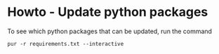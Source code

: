 # Howto - Update python packages

To see which python packages that can be updated, run the command
```
pur -r requirements.txt --interactive
```


